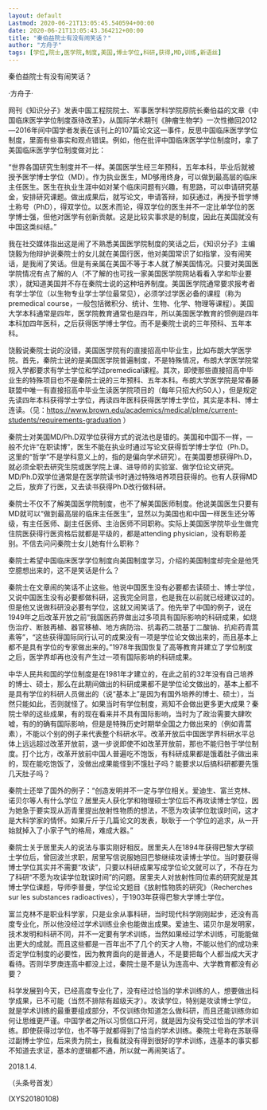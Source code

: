 ```yaml
---
layout: default
Lastmod: 2020-06-21T13:05:45.540594+00:00
date: 2020-06-21T13:05:43.364212+00:00
title: "秦伯益院士有没有闹笑话？"
author: "方舟子"
tags: [学位,院士,医学院,制度,美国,博士学位,科研,获得,MD,训练,新语丝]
---
```


秦伯益院士有没有闹笑话？

·方舟子·

网刊《知识分子》发表中国工程院院士、军事医学科学院原院长秦伯益的文章《中国临床医学学位制度亟待改革》，从国际学术期刊《肿瘤生物学》一次性撤回2012—2016年间中国学者发表在该刊上的107篇论文这一事件，反思中国临床医学学位制度，里面有些事实和观点错误。例如，他在批评中国临床医学学位制度时，拿了美国临床医学学位制度做对比：

“世界各国研究生制度并不一样。美国医学生经三年预科，五年本科，毕业后就被授予医学博士学位（MD）。作为执业医生，MD够用终身，可以做到最高层的临床主任医生。医生在执业生涯中如对某个临床问题有兴趣，有思路，可以申请研究基金，安排研究课题。做出成果后，就写论文，申请答辩，如获通过，再授予哲学博士称号（PhD），得双学位。以医术而论，得双学位的医生并不一定比单学位的医学博士强，但他对医学有创新贡献。这是比较实事求是的制度，因此在美国就没有中国这类纠结。”

我在社交媒体指出这是闹了不熟悉美国医学院制度的笑话之后，《知识分子》主编饶毅为他辩护说秦院士的女儿就在美国行医，他对美国常识了如指掌，没有闹笑话，是我闹了笑话。但是有亲属在美国不等于本人就了解美国情况。只要对美国医学院情况有点了解的人（不了解的也可找一家美国医学院网站看看入学和毕业要求），就知道美国并不存在秦院士说的这种培养制度。美国医学院通常要求报考者有学士学位（以生物专业学士学位最常见），必须学过学医必备的课程（称为premedical course，一般包括微积分、统计、生物、化学、物理等课程）。美国大学本科通常是四年，医学院教育通常也是四年，所以美国医学教育的惯例是四年本科加四年医科，之后获得医学博士学位。而不是秦院士说的三年预科、五年本科。

饶毅说秦院士说的没错，美国医学院有的直接招高中毕业生，比如布朗大学医学院。首先，秦院士说的是美国医学院普遍制度，不是特殊情况，布朗大学医学院常规入学都要求有学士学位和学过premedical课程。其次，即使那些直接招高中毕业生的特殊项目也不是秦院士说的三年预科、五年本科。布朗大学医学院是常春藤联盟中唯一有直接招高中毕业生读医学院项目的（每年只招大约50人），但是规定先读四年本科获得学士学位，再读四年医科获得医学博士学位，其实是本科、博士连读。（见：https://www.brown.edu/academics/medical/plme/current-students/requirements-graduation ）

秦院士对美国MD/Ph.D双学位获得方式的说法也是错的。美国和中国不一样，一般不允许“在职读博”，医生不能在执业时通过写论文获得哲学博士学位（Ph.D。这里的“哲学”不是学科意义上的，指的是偏向学术研究）。在美国要想获得Ph.D，就必须全职去研究生院或医学院上课、进导师的实验室、做学位论文研究。MD/Ph.D双学位通常是在医学院读书时通过特殊培养项目获得的。也有人获得MD之后，放弃了行医，又去读书获得Ph.D改行做科研。

秦院士不仅不了解美国医学院制度，也不了解美国医师制度。他说美国医生只要有MD就可以“做到最高层的临床主任医生”，显然以为美国也和中国一样医生还分等级，有主任医师、副主任医师、主治医师不同职称。实际上美国医学院毕业生做完住院医获得行医资格后就都是平级的，都是attending physician，没有职称差别。不信去问问秦院士女儿她有什么职称？

秦院士希望中国临床医学学位制度向美国制度学习，介绍的美国制度却完全是他凭空臆想出来的，这不是笑话是什么？

秦院士在文章闹的笑话不止这些。他说中国医生没有必要都去读硕士、博士学位，又说中国医生没有必要都做科研，这我完全同意，也是我在以前就已经建议过的。但是他又说做科研没必要有学位，这就又闹笑话了。他先举了中国的例子，说在1949年之后改革开放之前“我国医药界做出过多项具有国际影响的科研成果，如烧伤治疗、断肢再植、器官移植、地方病防治、抗毒药二巯基丁二酸钠、抗疟药青蒿素等”，“这些获得国际同行认可的成果没有一项是学位论文做出来的，而且基本上都不是具有学位的专家做出来的。”1978年我国恢复了高等教育并建立了学位制度之后，医学界却再也没有产生过一项有国际影响的科研成果。

中华人民共和国的学位制度是在1981年才建立的，在此之前的32年没有自己培养的博士、硕士，那么在此期间做出的科研成果都不是学位论文做出的，基本上都不是具有学位的科研人员做出的（说“基本上”是因为有国外培养的博士、硕士），当然只能如此，否则就怪了。如果当时有学位制度，焉知不会做出更多更大成果？秦院士举的这些成果，有的现在看来并不具有国际影响，当时为了政治需要大肆吹嘘，有的的确有国际影响，但是是特殊历史时期举全国之力做出来的（例如青蒿素），不能以个别的例子来代表整个科研水平。改革开放后中国医学界科研水平总体上远远超过改革开放前，退一步说即使不如改革开放前，那也不能归咎于学位制度。打个比方，改革开放前中国人普遍吃不饱饭，有科研成果都是饿着肚子做出来的，现在能吃饱饭了，没做出成果能怪到不饿肚子吗？能要求以后搞科研都要先饿几天肚子吗？

秦院士还举了国外的例子：“创造发明并不一定与学位相关。爱迪生、富兰克林、诺贝尔等人有什么学位？居里夫人获化学和物理硕士学位后不再攻读博士学位，因为她急于要实现从沥青里提出放射性物质的想法，不愿为攻读学位耽误时间，这才是大科学家的情怀。如果斤斤于几篇论文的发表，耿耿于一个学位的追求，从一开始就掉入了小家子气的格局，难成大器。”

秦院士关于居里夫人的说法与事实刚好相反。居里夫人在1894年获得巴黎大学硕士学位后，曾回波兰求职，居里写信说服她回巴黎继续攻读博士学位。当时要获得博士学位其实并不需要“攻读”，只要以科研成果写成学位论文就可以了，不存在为了科研“不愿为攻读学位耽误时间”的问题。居里夫人对放射性同位素的研究就是其博士学位课题，导师李普曼，学位论文题目《放射性物质的研究》（Recherches sur les substances radioactives），于1903年获得巴黎大学博士学位。

富兰克林不是职业科学家，只是业余从事科研，当时现代科学刚刚起步，还没有高度专业化，所以他没经过学术训练业余也能做出成果。爱迪生、诺贝尔是发明家，技术发明和科研不同，并不一定要有学术训练，当然如果经过学术训练，可能能做出更大的成就。而且这些都是一百年出不了几个的天才人物，不能以他们的成功来否定学位制度的必要性，因为教育面向的是普通人，不是要把每个人都当成大天才看待。否则华罗庚连高中都没上过，秦院士是不是认为连高中、大学教育都没有必要？

科学发展到今天，已经高度专业化了，没有经过恰当的学术训练的人，想要做出科学成果，已不可能（当然不排除有超级天才）。攻读学位，特别是攻读博士学位，就是学术训练的最重要组成部分，不仅训练你知道怎么做科研，而且还能训练你如何让思维更严谨。中国学者之所以习惯信口开河，就是因为没有受过恰当的学术训练。即使获得过学位，也不等于就都得到了恰当的学术训练。秦院士号称在苏联得过副博士学位，后来贵为院士，我看就没有得到很好的学术训练，连基本的事实都不知道去求证，基本的逻辑都不通，所以就一再闹笑话了。

2018.1.4.

（头条号首发）

(XYS20180108)

